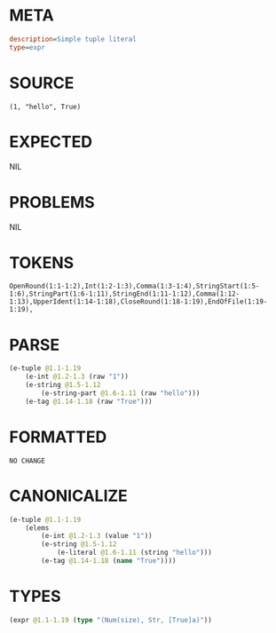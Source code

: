 # META
~~~ini
description=Simple tuple literal
type=expr
~~~
# SOURCE
~~~roc
(1, "hello", True)
~~~
# EXPECTED
NIL
# PROBLEMS
NIL
# TOKENS
~~~zig
OpenRound(1:1-1:2),Int(1:2-1:3),Comma(1:3-1:4),StringStart(1:5-1:6),StringPart(1:6-1:11),StringEnd(1:11-1:12),Comma(1:12-1:13),UpperIdent(1:14-1:18),CloseRound(1:18-1:19),EndOfFile(1:19-1:19),
~~~
# PARSE
~~~clojure
(e-tuple @1.1-1.19
	(e-int @1.2-1.3 (raw "1"))
	(e-string @1.5-1.12
		(e-string-part @1.6-1.11 (raw "hello")))
	(e-tag @1.14-1.18 (raw "True")))
~~~
# FORMATTED
~~~roc
NO CHANGE
~~~
# CANONICALIZE
~~~clojure
(e-tuple @1.1-1.19
	(elems
		(e-int @1.2-1.3 (value "1"))
		(e-string @1.5-1.12
			(e-literal @1.6-1.11 (string "hello")))
		(e-tag @1.14-1.18 (name "True"))))
~~~
# TYPES
~~~clojure
(expr @1.1-1.19 (type "(Num(size), Str, [True]a)"))
~~~
